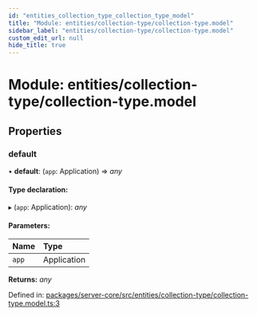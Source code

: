 ```yaml
---
id: "entities_collection_type_collection_type_model"
title: "Module: entities/collection-type/collection-type.model"
sidebar_label: "entities/collection-type/collection-type.model"
custom_edit_url: null
hide_title: true
---
```


# Module: entities/collection-type/collection-type.model

## Properties

### default

• **default**: (`app`: Application) => *any*

#### Type declaration:

▸ (`app`: Application): *any*

#### Parameters:

| Name | Type |
| :------ | :------ |
| `app` | Application |

**Returns:** *any*

Defined in: [packages/server-core/src/entities/collection-type/collection-type.model.ts:3](https://github.com/xr3ngine/xr3ngine/blob/7e8e151f1/packages/server-core/src/entities/collection-type/collection-type.model.ts#L3)
